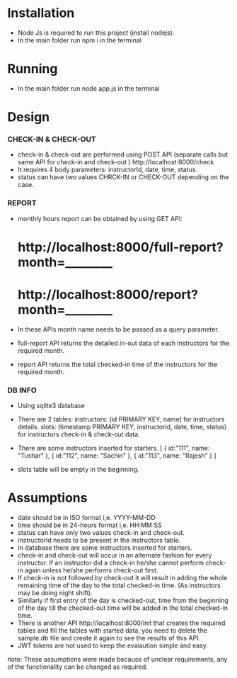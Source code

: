 # Installation
* Node Js is required to run this project (install nodejs).
* In the main folder run npm i in the terminal

# Running
* In the main folder run node app.js in the terminal

# Design

### CHECK-IN & CHECK-OUT
* check-in & check-out are performed using POST API (separate calls but same API for check-in and check-out )
    http://localhost:8000/check
* It requires 4 body parameters: instructorId, date, time, status.
* status can have two values CHRCK-IN or CHECK-OUT depending on the case.

### REPORT
* monthly hours report can be obtained by using GET API:
    # http://localhost:8000/full-report?month=________
    # http://localhost:8000/report?month=________

* In these APIs month name needs to be passed as a query parameter.
* full-report API returns the detailed in-out data of each instructors for the required month.
* report API returns the total checked-in time of the instructors for the required month. 

### DB INFO
* Using sqlite3 database
* There are 2 tables:
    instructors: (id PRIMARY KEY, name) for instructors details.
    slots: (timestamp PRIMARY KEY, instructorid, date, time, status) for instructors check-in & check-out data.

* There are some instructors inserted for starters.
[
    {
        id:"111",
        name: "Tushar"
    },
    {
        id:"112",
        name: "Sachin"
    },
    {
        id:"113",
        name: "Rajesh"
    }
]

* slots table will be empty in the beginning.

# Assumptions
* date should be in ISO format i,e. YYYY-MM-DD
* time should be in 24-hours format i,e. HH:MM:SS
* status can have only two values check-in and check-out.
* instructorId needs to be present in the instructors table.
* In database there are some instructors inserted for starters.
* check-in and check-out will occur in an alternate fashion for every instructor. If an instructor did a check-in he/she cannot perform check-in again unless he/she performs check-out first.
* If check-in is not followed by check-out it will result in adding the whole remaining time of the day to the total checked-in time. (As instructors may be doing night shift).
* Similarly if first entry of the day is checked-out, time from the beginning of the day till the checked-out time will be added in the total checked-in time.
* There is another API http://localhost:8000/init that creates the required tables and fill the tables with started data, you need to delete the sample.db file and create it again to see the results of this API.
* JWT tokens are not used to keep the evalaution simple and easy.

note: These assumptions were made because of unclear requirements, any of the functionality can be changed as required.

